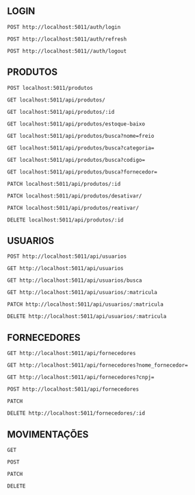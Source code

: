## LOGIN

`POST http://localhost:5011/auth/login`

`POST http://localhost:5011/auth/refresh`

`POST http://localhost:5011//auth/logout`

## PRODUTOS

`POST localhost:5011/produtos`

`GET localhost:5011/api/produtos/`

`GET localhost:5011/api/produtos/:id`

`GET localhost:5011/api/produtos/estoque-baixo`

`GET localhost:5011/api/produtos/busca?nome=freio`

`GET localhost:5011/api/produtos/busca?categoria=`

`GET localhost:5011/api/produtos/busca?codigo=`

`GET localhost:5011/api/produtos/busca?fornecedor=`

`PATCH localhost:5011/api/produtos/:id`

`PATCH localhost:5011/api/produtos/desativar/`

`PATCH localhost:5011/api/produtos/reativar/`

`DELETE localhost:5011/api/produtos/:id`

## USUARIOS
`POST http://localhost:5011/api/usuarios`

`GET http://localhost:5011/api/usuarios`

`GET http://localhost:5011/api/usuarios/busca`

`GET http://localhost:5011/api/usuarios/:matricula`

`PATCH http://localhost:5011/api/usuarios/:matricula`

`DELETE http://localhost:5011/api/usuarios/:matricula`

## FORNECEDORES

`GET http://localhost:5011/api/fornecedores` 

`GET http://localhost:5011/api/fornecedores?nome_fornecedor=`

`GET http://localhost:5011/api/fornecedores?cnpj=`

`POST http://localhost:5011/api/fornecedores`

`PATCH `

`DELETE http://localhost:5011/fornecedores/:id`

## MOVIMENTAÇÕES

`GET `

`POST `

`PATCH `

`DELETE `